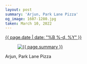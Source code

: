 ```yaml
---
layout: post
summary: 'Arjun, Park Lane Pizza'
og_image: 1607-1280.jpg
taken: March 10, 2022
---
```


<div class="post">
 <time>
  <a href="/1607">
   {{ page.date | date: "%B %-d, %Y" }}
  </a>
 </time>
 <a href="/1607">
  <figure data-taken="3/10/2022">
   <img alt="{{ page.summary }}" sizes="(min-width: 700px) 50vw, calc(100vw - 2rem)" src="{{ site.assets_url }}/1607-640.jpg" srcset="{{ site.assets_url }}/1607-320.jpg 320w, {{ site.assets_url }}/1607-640.jpg 640w, {{ site.assets_url }}/1607-960.jpg 960w, {{ site.assets_url }}/1607-1280.jpg 1280w"/>
  </figure>
 </a>
 <span>
  Arjun, Park Lane Pizza
 </span>
</div>
